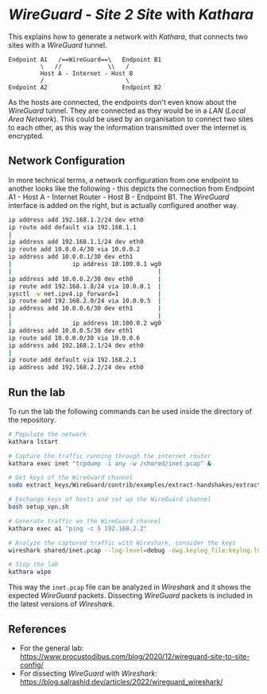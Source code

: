 # *WireGuard* - *Site 2 Site* with *Kathara*

This explains how to generate a network with *Kathara*, that connects two sites with a *WireGuard* tunnel.
```
Endpoint A1   /==WireGuard==\   Endpoint B1
         \   //             \\   /
         Host A - Internet - Host B
         /                       \
Endpoint A2                     Endpoint B2
```

As the hosts are connected, the endpoints don't even know about the *WireGuard* tunnel. They are connected as they would be in a *LAN* (*Local Area Network*). This could be used by an organisation to connect two sites to each other, as this way the information transmitted over the internet is encrypted.

## Network Configuration
In more technical terms, a network configuration from one endpoint to another looks like the following - this depicts the connection from Endpoint A1 - Host A - Internet Router - Host B - Endpoint B1. The *WireGuard* interface is added on the right, but is actually configured another way.

```bash
ip address add 192.168.1.2/24 dev eth0
ip route add default via 192.168.1.1
|
ip address add 192.168.1.1/24 dev eth0
ip route add 10.0.0.4/30 via 10.0.0.2
ip address add 10.0.0.1/30 dev eth1
|                 ip address 10.100.0.1 wg0
|                                         |
ip address add 10.0.0.2/30 dev eth0       |
ip route add 192.168.1.0/24 via 10.0.0.1  |
sysctl -w net.ipv4.ip_forward=1           |
ip route add 192.168.2.0/24 via 10.0.0.5  |
ip address add 10.0.0.6/30 dev eth1       |
|                                         |
|                 ip address 10.100.0.2 wg0
ip address add 10.0.0.5/30 dev eth1
ip route add 10.0.0.0/30 via 10.0.0.6
ip address add 192.168.2.1/24 dev eth0
|
ip route add default via 192.168.2.1
ip address add 192.168.2.2/24 dev eth0
```

## Run the lab

To run the lab the following commands can be used inside the directory of the repository.

```bash
# Populate the network
kathara lstart

# Capture the traffic running through the internet router
kathara exec inet "tcpdump -i any -w /shared/inet.pcap" &

# Get keys of the WireGuard channel
sudo extract_keys/WireGuard/contrib/examples/extract-handshakes/extract-handshakes.sh > keylog.log &

# Exchange keys of hosts and set up the WireGuard channel
bash setup_vpn.sh

# Generate traffic on the WireGuard channel
kathara exec a1 "ping -c 5 192.168.2.2"

# Analyze the captured traffic with Wireshark, consider the keys
wireshark shared/inet.pcap --log-level=debug -owg.keylog_file:keylog.log

# Stop the lab
kathara wipe
```

This way the `inet.pcap` file can be analyzed in *Wireshark* and it shows the expected *WireGuard* packets. Dissecting *WireGuard* packets is included in the latest versions of *Wireshark*.

## References
- For the general lab: https://www.procustodibus.com/blog/2020/12/wireguard-site-to-site-config/
- For dissecting *WireGuard* with *Wireshark*: https://blog.salrashid.dev/articles/2022/wireguard_wireshark/